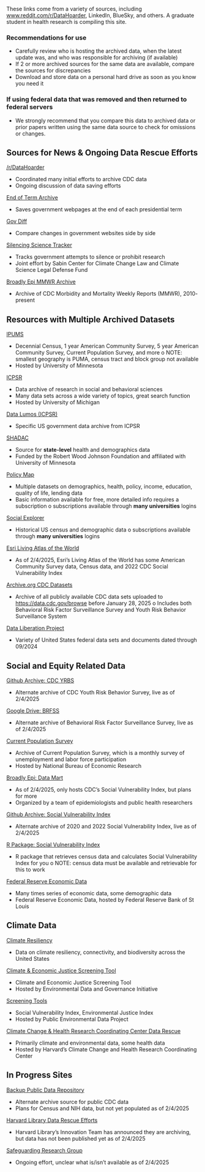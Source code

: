 These links come from a variety of sources, including www.reddit.com/r/DataHoarder, LinkedIn, BlueSky, and others. A graduate student in health research is compiling this site.

### Recommendations for use
-	Carefully review who is hosting the archived data, when the latest update was, and who was responsible for archiving (if available)
-	If 2 or more archived sources for the same data are available, compare the sources for discrepancies
-	Download and store data on a personal hard drive as soon as you know you need it

### If using federal data that was removed and then returned to federal servers
- We strongly recommend that you compare this data to archived data or prior papers written using the same data source to check for omissions or changes.

## Sources for News & Ongoing Data Rescue Efforts

<a href="https://www.reddit.com/r/DataHoarder/">/r/DataHoarder</a>
-	Coordinated many initial efforts to archive CDC data
-	Ongoing discussion of data saving efforts

<a href="https://eotarchive.org/">End of Term Archive</a>
-	Saves government webpages at the end of each presidential term

<a href="https://govdiff.com/">Gov Diff</a>
-	Compare changes in government websites side by side

<a href="https://climate.law.columbia.edu/Silencing-Science-Tracker">Silencing Science Tracker</a>
-	Tracks government attempts to silence or prohibit research
-	Joint effort by Sabin Center for Climate Change Law and Climate Science Legal Defense Fund

<a href="https://www.broadlyepi.com/broadly-epi-mmwr-archive-database/">Broadly Epi MMWR Archive</a>
-	Archive of CDC Morbidity and Mortality Weekly Reports (MMWR), 2010- present

## Resources with Multiple Archived Datasets 

<a href="https://www.ipums.org/">IPUMS</a>
-	Decennial Census, 1 year American Community Survey, 5 year American Community Survey, Current Population Survey, and more
o	NOTE: smallest geography is PUMA, census tract and block group not available
-	Hosted by University of Minnesota

<a href="https://www.icpsr.umich.edu/web/pages/index.html">ICPSR</a>
-	Data archive of research in social and behavioral sciences
-	Many data sets across a wide variety of topics, great search function
-	Hosted by University of Michigan

<a href="https://www.datalumos.org/datalumos/">Data Lumos (ICPSR)</a>
-	Specific US government data archive from ICPSR

<a href="https://www.shadac.org/">SHADAC</a>
-	Source for **state-level** health and demographics data
-	Funded by the Robert Wood Johnson Foundation and affiliated with University of Minnesota

<a href="https://www.policymap.com/">Policy Map</a>
-	Multiple datasets on demographics, health, policy, income, education, quality of life, lending data
-	Basic information available for free, more detailed info requires a subscription
o	subscriptions available through **many universities** logins

<a href="https://www.socialexplorer.com/explore-maps">Social Explorer</a>
-	Historical US census and demographic data
o	subscriptions available through **many universities** logins

<a href="https://livingatlas.arcgis.com/en/home/">Esri Living Atlas of the World</a>
-	As of 2/4/2025, Esri’s Living Atlas of the World has some American Community Survey data, Census data, and 2022 CDC Social Vulnerability Index

<a href="https://archive.org/details/20250128-cdc-datasets">Archive.org CDC Datasets</a>
-	Archive of all publicly available CDC data sets uploaded to https://data.cdc.gov/browse before January 28, 2025
o	Includes both Behavioral Risk Factor Surveillance Survey and Youth Risk Behavior Surveillance System

<a href="https://www.data-liberation-project.org/datasets/">Data Liberation Project</a>
-	Variety of United States federal data sets and documents dated through 09/2024


## Social and Equity Related Data

<a href="https://github.com/nfparsons/cdc-youth-risk-behavior-survey">Github Archive: CDC YRBS</a>
-	Alternate archive of CDC Youth Risk Behavior Survey, live as of 2/4/2025

<a href="https://drive.google.com/drive/folders/1lk5DrQMKIKgZFBoT_ZYWOCkt7In87IG_">Google Drive: BRFSS</a>
-	Alternate archive of Behavioral Risk Factor Surveillance Survey, live as of 2/4/2025

<a href="https://www.nber.org/research/data/current-population-survey-cps-data-nber">Current Population Survey</a>
-	Archive of Current Population Survey, which is a monthly survey of unemployment and labor force participation 
-	Hosted by National Bureau of Economic Research

<a href="https://www.broadlyepi.com/social-vulnerability-index-archive-and-data-mart/">Broadly Epi: Data Mart</a>
-	As of 2/4/2025, only hosts CDC’s Social Vulnerability Index, but plans for more 
-	Organized by a team of epidemiologists and public health researchers

<a href="https://github.com/ngladish/SEPI/tree/main/SVI">Github Archive: Social Vulnerability Index</a>
-	Alternate archive of 2020 and 2022 Social Vulnerability Index, live as of 2/4/2025

<a href="https://cran.r-project.org/web/packages/findSVI/index.html">R Package: Social Vulnerability Index</a>
-	R package that retrieves census data and calculates Social Vulnerability Index for you
o	NOTE: census data must be available and retrievable for this to work

<a href="https://fred.stlouisfed.org/">Federal Reserve Economic Data</a>
-	Many times series of economic data, some demographic data
-	Federal Reserve Economic Data, hosted by Federal Reserve Bank of St Louis

## Climate Data

<a href="https://www.conservationgateway.org/ConservationPractices/ClimateChange/Pages/RCN-Downloads.aspx">Climate Resiliency</a>
-	Data on climate resiliency, connectivity, and biodiversity across the United States

<a href="https://edgi-govdata-archiving.github.io/j40-cejst-2/en/#3/33.47/-97.5"> Climate & Economic Justice Screening Tool</a>
-	Climate and Economic Justice Screening Tool
-	Hosted by Environmental Data and Governance Initiative

<a href="https://screening-tools.com//">Screening Tools</a>
-	Social Vulnerability Index, Environmental Justice Index
-	Hosted by Public Environmental Data Project

<a href="https://dataverse.harvard.edu/dataverse/cafe-extracted-data">Climate Change & Health Research Coordinating Center Data Rescue</a>
-	Primarily climate and environmental data, some health data
-	Hosted by Harvard’s Climate Change and Health Research Coordinating Center

## In Progress Sites

<a href="https://github.com/DrFretNot/data-backup/tree/main">Backup Public Data Repository</a>
-	Alternate archive source for public CDC data
-	Plans for Census and NIH data, but not yet populated as of 2/4/2025

<a href="https://lil.law.harvard.edu/blog/2025/01/30/preserving-public-u-s-federal-data/">Harvard Library Data Rescue Efforts</a>
-	Harvard Library’s Innovation Team has announced they are archiving, but data has not been published yet as of 2/4/2025

<a href="https://safeguarding-research.discourse.group/">Safeguarding Research Group</a>
-	Ongoing effort, unclear what is/isn’t available as of 2/4/2025




